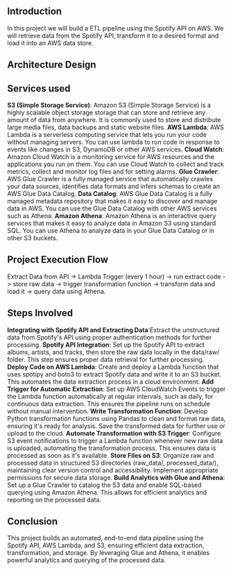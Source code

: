 ## Introduction
In this project we will build a ETL pipeline using the Spotify API on AWS. We will retrieve data from the Spotify API, transform it to a desired format and load it into an AWS data store.

## Architecture Design

## Services used
**S3 (Simple Storage Service)**: Amazon S3 (Simple Storage Service) is a highly scalable object storage storage that can store and retrieve any amount of data from anywhere. It is commonly used to store and distribute large media files, data backups and static website files.
**AWS Lambda**: AWS Lambda is a serverless computing service that lets you run your code without managing servers. You can use lambda to run code in response to events like changes in S3, DynamoDB or other AWS services.
**Cloud Watch**: Amazon Cloud Watch is a monitoring service for AWS resources and the applications you run on them. You can use Cloud Watch to collect and track metrics, collect and monitor log files and for setting alarms.
**Glue Crawler**: AWS Glue Crawler is a fully managed service that automatically crawles your data sources, identifies data formats and infers schemas to create an AWS Glue Data Catalog.
**Data Catalog**: AWS Glue Data Catalog is a fully managed metadata repository that makes it easy to discover and manage data in AWS. You can use the Glue Data Catalog with other AWS services such as Athena.
**Amazon Athena**: Amazon Athena is an interactive query services that makes it easy to analyze data in Amazon S3 using standard SQL. You can use Athena to analyze data in your Glue Data Catalog or in other S3 buckets.

## Project Execution Flow
Extract Data from API -> Lambda Trigger (every 1 hour) -> run extract code -> store raw data -> trigger transformation function -> transform data and load it -> query data using Athena.

## Steps Involved
**Integrating with Spotify API and Extracting Data**:Extract the unstructured data from Spotify's API using proper authentication methods for further processing.
**Spotify API Integration**: Set up the Spotify API to extract albums, artists, and tracks, then store the raw data locally in the data/raw/ folder. This step ensures proper data retrieval for further processing.
**Deploy Code on AWS Lambda**: Create and deploy a Lambda function that uses spotipy and boto3 to extract Spotify data and write it to an S3 bucket. This automates the data extraction process in a cloud environment.
**Add Trigger for Automatic Extraction**: Set up AWS CloudWatch Events to trigger the Lambda function automatically at regular intervals, such as daily, for continuous data extraction. This ensures the pipeline runs on schedule without manual intervention.
**Write Transformation Function**: Develop Python transformation functions using Pandas to clean and format raw data, ensuring it's ready for analysis. Save the transformed data for further use or upload to the cloud.
**Automate Transformation with S3 Trigger**: Configure S3 event notifications to trigger a Lambda function whenever new raw data is uploaded, automating the transformation process. This ensures data is processed as soon as it's available.
**Store Files on S3**: Organize raw and processed data in structured S3 directories (raw_data/, processed_data/), maintaining clear version control and accessibility. Implement appropriate permissions for secure data storage.
**Build Analytics with Glue and Athena**: Set up a Glue Crawler to catalog the S3 data and enable SQL-based querying using Amazon Athena. This allows for efficient analytics and reporting on the processed data.

## Conclusion
This project builds an automated, end-to-end data pipeline using the Spotify API, AWS Lambda, and S3, ensuring efficient data extraction, transformation, and storage. By leveraging Glue and Athena, it enables powerful analytics and querying of the processed data.
